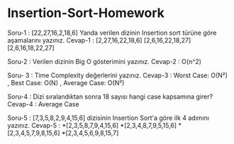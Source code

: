# Insertion-Sort-Homework
Soru-1  : [22,27,16,2,18,6] Yanda verilen dizinin Insertion sort türüne göre aşamalarını yazınız.
Cevap-1 : [2,27,16,22,18,6]
          [2,6,16,22,18,27]
          [2,6,16,18,22,27]
          
Soru-2  : Verilen dizinin Big O gösterimini yazınız.
Cevap-2 : O(n^2)

Soru- 3 : Time Complexity değerlerini yazınız.
Cevap-3 : Worst Case: O(N²) , Best Case: O(N) , Average Case: O(N²)

Soru-4  : Dizi sıralandıktan sonra 18 sayısı hangi case kapsamına girer?
Cevap-4 : Average Case

Soru-5  : [7,3,5,8,2,9,4,15,6] dizisinin Insertion Sort'a göre ilk 4 adımını yazınız.
Cevap-5 : *[2,3,5,8,7,9,4,15,6]
          *[2,3,4,8,7,9,5,15,6]
          *[2,3,4,5,7,9,8,15,6]
          *[2,3,4,5,6,9,8,15,7]
